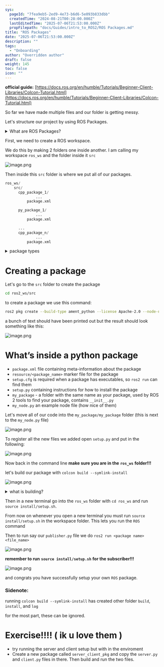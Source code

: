 ```yaml
---
sys:
  pageId: "7fea9eb5-2ed9-4e73-b6d6-5e093b833dbb"
  createdTime: "2024-08-21T00:28:00.000Z"
  lastEditedTime: "2025-07-06T21:53:00.000Z"
  propFilepath: "docs/Guides/intro_to_ROS2/ROS Packages.md"
title: "ROS Packages"
date: "2025-07-06T21:53:00.000Z"
description: ""
tags:
  - "Onboarding"
author: "Overridden author"
draft: false
weight: 145
toc: false
icon: ""
---
```


**official guide:** [https://docs.ros.org/en/humble/Tutorials/Beginner-Client-Libraries/Colcon-Tutorial.html](https://docs.ros.org/en/humble/Tutorials/Beginner-Client-Libraries/Colcon-Tutorial.html)

So far we have made multiple files and our folder is getting messy.

Let's structure our project by using ROS Packages.

<details>
      <summary>What are ROS Packages?</summary>
      ROS Packages are, as the name implies, packages of code that are highly sharable between ROS developers.
  </details>

First, we need to create a ROS workspace.

We do this by making 2 folders one inside another. I am calling my workspace `ros_ws` and the folder inside it `src`

![image.png](https://prod-files-secure.s3.us-west-2.amazonaws.com/d518164a-d88e-44d1-a4ee-3adb3bd8bce0/70706947-fd18-4537-a67b-e12946812d31/image.png?X-Amz-Algorithm=AWS4-HMAC-SHA256&X-Amz-Content-Sha256=UNSIGNED-PAYLOAD&X-Amz-Credential=ASIAZI2LB4664QLPSXUC%2F20250725%2Fus-west-2%2Fs3%2Faws4_request&X-Amz-Date=20250725T161118Z&X-Amz-Expires=3600&X-Amz-Security-Token=IQoJb3JpZ2luX2VjEB8aCXVzLXdlc3QtMiJIMEYCIQD6FFzFRmwLG7RdJ0J1xvJ1CoOsDGfGboXC4gdmhZHJqAIhANnd6VOCDZsAf2DNKwI9ywvpMj5vhwua5fZLLGcb9GpgKv8DCEgQABoMNjM3NDIzMTgzODA1Igy21XV0fwjTdYLtM8wq3APrUshcdy5BcMx4zaH%2FBWsc2JUK%2FxPVfzOPyeTQM0S2FvhXKkRxIOH4aqbtzbozDNaQXuy1REZ4ojhNqYql2IZXxpv7pddqJAShZTxizLxYY3tNPUzVE%2F1vX5cSf1aLCIBvE72JZbI1y7rNYDlsbyM8XoBAGPsWTSTTgQapdpmhQpPqoVuwyrwn695NQk8my9QJfH2VVcl55vA4KFtxoi92%2Fc3yhDEaPqChJjJpccYtcfXPC3gtDjh4O7OvWAGIQOBsbJ%2FPAx4ER0aSDPCRfHYuDlcXaruo4mZZ8bloL8lmjBXqiuQcdOJcWeZQzv426GC2POINWW3dd1udMm9zAeh%2BUllb8jhAjBRyQf%2FDIiaXN2%2FJGFDOSDdtIxQyFbQN534WWOjW10xxege8evbkDTp%2F5u%2Fp8dwvJXSxA4rv96quCc0JfnuAB5NgTdjZoAg8oNFP%2BJgLajpJF6KysVw6t5LDnhVa4fll1S6KEUc8TTeXYvv%2FGzQHuBCM5GEkdt0kHmCCFnA54C61NF9Rgk2fTi%2Bv%2BiosFsrwDj6QM6OZAE9Y3ZBWS55Z4M0%2FVL4pAnqYVEt0LZ15nbk0jDSxqwkXPxzIXQben3RLesHrfdpJp9PixtVHi0V8B7pbRYTl%2FTC8vI7EBjqkAdTxquL4vYLbDcAAPVanvZqsqQaXrfzcuD9yFlvkmCCLVZbjvzOLelR8YyA6%2FcpgfhvoeImF8Lk%2BTcD0xpsH317NqF6YKv36jXrY7ykDBlwKfoe1MX%2FYlC7V5XPCQM3GbOD84XH5aKqdP89X9rpIinriHSmfub2jmVYirRlo1aR73u%2B%2BnhZfV7A8BKsYoY9NaCCYPctfD6YjbcpT1E9j4boxVZhd&X-Amz-Signature=b71792899a5c33976ff6d7d1cf199ddc6c0c9b8ec8d0d7c2ea06374e282b53a6&X-Amz-SignedHeaders=host&x-amz-checksum-mode=ENABLED&x-id=GetObject)

Then inside this `src` folder is where we put all of our packages.

```python
ros_ws/
    src/
      cpp_package_1/
		      ...
          package.xml

      py_package_1/
		      ...
          package.xml

      ...
      cpp_package_n/
		      ...
          package.xml

```

<details>

<summary>package types</summary>

packages can be either `C++` or python.

the intern file structure is different for each but for this guide we will stick to creating python packages

</details>

# Creating a package

Let's go to the `src` folder to create the package

```bash
cd ros2_ws/src
```

to create a package we use this command:

```bash
ros2 pkg create --build-type ament_python --license Apache-2.0 --node-name my_node my_package
```

a bunch of text should have been printed out but the result should look something like this:

![image.png](https://prod-files-secure.s3.us-west-2.amazonaws.com/d518164a-d88e-44d1-a4ee-3adb3bd8bce0/e6cf1e3f-8512-4a3e-b131-079f800bf3e8/image.png?X-Amz-Algorithm=AWS4-HMAC-SHA256&X-Amz-Content-Sha256=UNSIGNED-PAYLOAD&X-Amz-Credential=ASIAZI2LB4664QLPSXUC%2F20250725%2Fus-west-2%2Fs3%2Faws4_request&X-Amz-Date=20250725T161118Z&X-Amz-Expires=3600&X-Amz-Security-Token=IQoJb3JpZ2luX2VjEB8aCXVzLXdlc3QtMiJIMEYCIQD6FFzFRmwLG7RdJ0J1xvJ1CoOsDGfGboXC4gdmhZHJqAIhANnd6VOCDZsAf2DNKwI9ywvpMj5vhwua5fZLLGcb9GpgKv8DCEgQABoMNjM3NDIzMTgzODA1Igy21XV0fwjTdYLtM8wq3APrUshcdy5BcMx4zaH%2FBWsc2JUK%2FxPVfzOPyeTQM0S2FvhXKkRxIOH4aqbtzbozDNaQXuy1REZ4ojhNqYql2IZXxpv7pddqJAShZTxizLxYY3tNPUzVE%2F1vX5cSf1aLCIBvE72JZbI1y7rNYDlsbyM8XoBAGPsWTSTTgQapdpmhQpPqoVuwyrwn695NQk8my9QJfH2VVcl55vA4KFtxoi92%2Fc3yhDEaPqChJjJpccYtcfXPC3gtDjh4O7OvWAGIQOBsbJ%2FPAx4ER0aSDPCRfHYuDlcXaruo4mZZ8bloL8lmjBXqiuQcdOJcWeZQzv426GC2POINWW3dd1udMm9zAeh%2BUllb8jhAjBRyQf%2FDIiaXN2%2FJGFDOSDdtIxQyFbQN534WWOjW10xxege8evbkDTp%2F5u%2Fp8dwvJXSxA4rv96quCc0JfnuAB5NgTdjZoAg8oNFP%2BJgLajpJF6KysVw6t5LDnhVa4fll1S6KEUc8TTeXYvv%2FGzQHuBCM5GEkdt0kHmCCFnA54C61NF9Rgk2fTi%2Bv%2BiosFsrwDj6QM6OZAE9Y3ZBWS55Z4M0%2FVL4pAnqYVEt0LZ15nbk0jDSxqwkXPxzIXQben3RLesHrfdpJp9PixtVHi0V8B7pbRYTl%2FTC8vI7EBjqkAdTxquL4vYLbDcAAPVanvZqsqQaXrfzcuD9yFlvkmCCLVZbjvzOLelR8YyA6%2FcpgfhvoeImF8Lk%2BTcD0xpsH317NqF6YKv36jXrY7ykDBlwKfoe1MX%2FYlC7V5XPCQM3GbOD84XH5aKqdP89X9rpIinriHSmfub2jmVYirRlo1aR73u%2B%2BnhZfV7A8BKsYoY9NaCCYPctfD6YjbcpT1E9j4boxVZhd&X-Amz-Signature=cce8ee519921fc2f95046b5de2cecb50223fef26eb52f06b4af869e92dfefef3&X-Amz-SignedHeaders=host&x-amz-checksum-mode=ENABLED&x-id=GetObject)

# What’s inside a python package

- `package.xml` file containing meta-information about the package
- `resource/<package_name>` marker file for the package
- `setup.cfg` is required when a package has executables, so `ros2 run` can find them
- `setup.py` containing instructions for how to install the package
- `my_package` - a folder with the same name as your package, used by ROS 2 tools to find your package, contains `__init__.py`
- `my_node.py` an example node file (how nice of them)

Let's move all of our code into the `my_package/my_package` folder (this is next to the `my_node.py` file)

![image.png](https://prod-files-secure.s3.us-west-2.amazonaws.com/d518164a-d88e-44d1-a4ee-3adb3bd8bce0/9ce58f11-0da9-4d3e-b86d-506a9685d378/image.png?X-Amz-Algorithm=AWS4-HMAC-SHA256&X-Amz-Content-Sha256=UNSIGNED-PAYLOAD&X-Amz-Credential=ASIAZI2LB4664QLPSXUC%2F20250725%2Fus-west-2%2Fs3%2Faws4_request&X-Amz-Date=20250725T161118Z&X-Amz-Expires=3600&X-Amz-Security-Token=IQoJb3JpZ2luX2VjEB8aCXVzLXdlc3QtMiJIMEYCIQD6FFzFRmwLG7RdJ0J1xvJ1CoOsDGfGboXC4gdmhZHJqAIhANnd6VOCDZsAf2DNKwI9ywvpMj5vhwua5fZLLGcb9GpgKv8DCEgQABoMNjM3NDIzMTgzODA1Igy21XV0fwjTdYLtM8wq3APrUshcdy5BcMx4zaH%2FBWsc2JUK%2FxPVfzOPyeTQM0S2FvhXKkRxIOH4aqbtzbozDNaQXuy1REZ4ojhNqYql2IZXxpv7pddqJAShZTxizLxYY3tNPUzVE%2F1vX5cSf1aLCIBvE72JZbI1y7rNYDlsbyM8XoBAGPsWTSTTgQapdpmhQpPqoVuwyrwn695NQk8my9QJfH2VVcl55vA4KFtxoi92%2Fc3yhDEaPqChJjJpccYtcfXPC3gtDjh4O7OvWAGIQOBsbJ%2FPAx4ER0aSDPCRfHYuDlcXaruo4mZZ8bloL8lmjBXqiuQcdOJcWeZQzv426GC2POINWW3dd1udMm9zAeh%2BUllb8jhAjBRyQf%2FDIiaXN2%2FJGFDOSDdtIxQyFbQN534WWOjW10xxege8evbkDTp%2F5u%2Fp8dwvJXSxA4rv96quCc0JfnuAB5NgTdjZoAg8oNFP%2BJgLajpJF6KysVw6t5LDnhVa4fll1S6KEUc8TTeXYvv%2FGzQHuBCM5GEkdt0kHmCCFnA54C61NF9Rgk2fTi%2Bv%2BiosFsrwDj6QM6OZAE9Y3ZBWS55Z4M0%2FVL4pAnqYVEt0LZ15nbk0jDSxqwkXPxzIXQben3RLesHrfdpJp9PixtVHi0V8B7pbRYTl%2FTC8vI7EBjqkAdTxquL4vYLbDcAAPVanvZqsqQaXrfzcuD9yFlvkmCCLVZbjvzOLelR8YyA6%2FcpgfhvoeImF8Lk%2BTcD0xpsH317NqF6YKv36jXrY7ykDBlwKfoe1MX%2FYlC7V5XPCQM3GbOD84XH5aKqdP89X9rpIinriHSmfub2jmVYirRlo1aR73u%2B%2BnhZfV7A8BKsYoY9NaCCYPctfD6YjbcpT1E9j4boxVZhd&X-Amz-Signature=55d493a209a23f49384ab8a475805dde24efac5b04cbb4df9e1c7709f078664e&X-Amz-SignedHeaders=host&x-amz-checksum-mode=ENABLED&x-id=GetObject)

To register all the new files we added open `setup.py` and put in the following:

![image.png](https://prod-files-secure.s3.us-west-2.amazonaws.com/d518164a-d88e-44d1-a4ee-3adb3bd8bce0/1cd7c262-4cae-4496-9d75-c178537d24a2/image.png?X-Amz-Algorithm=AWS4-HMAC-SHA256&X-Amz-Content-Sha256=UNSIGNED-PAYLOAD&X-Amz-Credential=ASIAZI2LB4664QLPSXUC%2F20250725%2Fus-west-2%2Fs3%2Faws4_request&X-Amz-Date=20250725T161118Z&X-Amz-Expires=3600&X-Amz-Security-Token=IQoJb3JpZ2luX2VjEB8aCXVzLXdlc3QtMiJIMEYCIQD6FFzFRmwLG7RdJ0J1xvJ1CoOsDGfGboXC4gdmhZHJqAIhANnd6VOCDZsAf2DNKwI9ywvpMj5vhwua5fZLLGcb9GpgKv8DCEgQABoMNjM3NDIzMTgzODA1Igy21XV0fwjTdYLtM8wq3APrUshcdy5BcMx4zaH%2FBWsc2JUK%2FxPVfzOPyeTQM0S2FvhXKkRxIOH4aqbtzbozDNaQXuy1REZ4ojhNqYql2IZXxpv7pddqJAShZTxizLxYY3tNPUzVE%2F1vX5cSf1aLCIBvE72JZbI1y7rNYDlsbyM8XoBAGPsWTSTTgQapdpmhQpPqoVuwyrwn695NQk8my9QJfH2VVcl55vA4KFtxoi92%2Fc3yhDEaPqChJjJpccYtcfXPC3gtDjh4O7OvWAGIQOBsbJ%2FPAx4ER0aSDPCRfHYuDlcXaruo4mZZ8bloL8lmjBXqiuQcdOJcWeZQzv426GC2POINWW3dd1udMm9zAeh%2BUllb8jhAjBRyQf%2FDIiaXN2%2FJGFDOSDdtIxQyFbQN534WWOjW10xxege8evbkDTp%2F5u%2Fp8dwvJXSxA4rv96quCc0JfnuAB5NgTdjZoAg8oNFP%2BJgLajpJF6KysVw6t5LDnhVa4fll1S6KEUc8TTeXYvv%2FGzQHuBCM5GEkdt0kHmCCFnA54C61NF9Rgk2fTi%2Bv%2BiosFsrwDj6QM6OZAE9Y3ZBWS55Z4M0%2FVL4pAnqYVEt0LZ15nbk0jDSxqwkXPxzIXQben3RLesHrfdpJp9PixtVHi0V8B7pbRYTl%2FTC8vI7EBjqkAdTxquL4vYLbDcAAPVanvZqsqQaXrfzcuD9yFlvkmCCLVZbjvzOLelR8YyA6%2FcpgfhvoeImF8Lk%2BTcD0xpsH317NqF6YKv36jXrY7ykDBlwKfoe1MX%2FYlC7V5XPCQM3GbOD84XH5aKqdP89X9rpIinriHSmfub2jmVYirRlo1aR73u%2B%2BnhZfV7A8BKsYoY9NaCCYPctfD6YjbcpT1E9j4boxVZhd&X-Amz-Signature=564b4481794d9e3597024f1fe24598875117d35826e4d66601f960d26b24b607&X-Amz-SignedHeaders=host&x-amz-checksum-mode=ENABLED&x-id=GetObject)

Now back in the command line **make sure you are in the** **`ros_ws`** **folder!!!**

let's build our package with `colcon build --symlink-install`

![image.png](https://prod-files-secure.s3.us-west-2.amazonaws.com/d518164a-d88e-44d1-a4ee-3adb3bd8bce0/2f2a0d27-b173-48fd-b189-5f5c0ce65619/image.png?X-Amz-Algorithm=AWS4-HMAC-SHA256&X-Amz-Content-Sha256=UNSIGNED-PAYLOAD&X-Amz-Credential=ASIAZI2LB4664QLPSXUC%2F20250725%2Fus-west-2%2Fs3%2Faws4_request&X-Amz-Date=20250725T161118Z&X-Amz-Expires=3600&X-Amz-Security-Token=IQoJb3JpZ2luX2VjEB8aCXVzLXdlc3QtMiJIMEYCIQD6FFzFRmwLG7RdJ0J1xvJ1CoOsDGfGboXC4gdmhZHJqAIhANnd6VOCDZsAf2DNKwI9ywvpMj5vhwua5fZLLGcb9GpgKv8DCEgQABoMNjM3NDIzMTgzODA1Igy21XV0fwjTdYLtM8wq3APrUshcdy5BcMx4zaH%2FBWsc2JUK%2FxPVfzOPyeTQM0S2FvhXKkRxIOH4aqbtzbozDNaQXuy1REZ4ojhNqYql2IZXxpv7pddqJAShZTxizLxYY3tNPUzVE%2F1vX5cSf1aLCIBvE72JZbI1y7rNYDlsbyM8XoBAGPsWTSTTgQapdpmhQpPqoVuwyrwn695NQk8my9QJfH2VVcl55vA4KFtxoi92%2Fc3yhDEaPqChJjJpccYtcfXPC3gtDjh4O7OvWAGIQOBsbJ%2FPAx4ER0aSDPCRfHYuDlcXaruo4mZZ8bloL8lmjBXqiuQcdOJcWeZQzv426GC2POINWW3dd1udMm9zAeh%2BUllb8jhAjBRyQf%2FDIiaXN2%2FJGFDOSDdtIxQyFbQN534WWOjW10xxege8evbkDTp%2F5u%2Fp8dwvJXSxA4rv96quCc0JfnuAB5NgTdjZoAg8oNFP%2BJgLajpJF6KysVw6t5LDnhVa4fll1S6KEUc8TTeXYvv%2FGzQHuBCM5GEkdt0kHmCCFnA54C61NF9Rgk2fTi%2Bv%2BiosFsrwDj6QM6OZAE9Y3ZBWS55Z4M0%2FVL4pAnqYVEt0LZ15nbk0jDSxqwkXPxzIXQben3RLesHrfdpJp9PixtVHi0V8B7pbRYTl%2FTC8vI7EBjqkAdTxquL4vYLbDcAAPVanvZqsqQaXrfzcuD9yFlvkmCCLVZbjvzOLelR8YyA6%2FcpgfhvoeImF8Lk%2BTcD0xpsH317NqF6YKv36jXrY7ykDBlwKfoe1MX%2FYlC7V5XPCQM3GbOD84XH5aKqdP89X9rpIinriHSmfub2jmVYirRlo1aR73u%2B%2BnhZfV7A8BKsYoY9NaCCYPctfD6YjbcpT1E9j4boxVZhd&X-Amz-Signature=5feaa151852f59fb64fba841f7f2e7ae9d1a0c41aa8b425750434371398d5500&X-Amz-SignedHeaders=host&x-amz-checksum-mode=ENABLED&x-id=GetObject)

<details>

<summary>what is building?</summary>

if you are a CS major at Rose-Hulman you will learn the answer to this in CSSE132

but TLDR; is it combines all the code files into one program that can be run easily 

</details>

Then in a new terminal go into the `ros_ws` folder with `cd ros_ws` and run `source install/setup.sh`. 

From now on whenever you open a new terminal you must run `source install/setup.sh` in the workspace folder. This lets you run the `ROS` command

Then to run say our `publisher.py` file we do `ros2 run <package name> <file_name>`

![image.png](https://prod-files-secure.s3.us-west-2.amazonaws.com/d518164a-d88e-44d1-a4ee-3adb3bd8bce0/4f4b1219-3a44-4632-aa0a-ce3471699f59/image.png?X-Amz-Algorithm=AWS4-HMAC-SHA256&X-Amz-Content-Sha256=UNSIGNED-PAYLOAD&X-Amz-Credential=ASIAZI2LB4664QLPSXUC%2F20250725%2Fus-west-2%2Fs3%2Faws4_request&X-Amz-Date=20250725T161118Z&X-Amz-Expires=3600&X-Amz-Security-Token=IQoJb3JpZ2luX2VjEB8aCXVzLXdlc3QtMiJIMEYCIQD6FFzFRmwLG7RdJ0J1xvJ1CoOsDGfGboXC4gdmhZHJqAIhANnd6VOCDZsAf2DNKwI9ywvpMj5vhwua5fZLLGcb9GpgKv8DCEgQABoMNjM3NDIzMTgzODA1Igy21XV0fwjTdYLtM8wq3APrUshcdy5BcMx4zaH%2FBWsc2JUK%2FxPVfzOPyeTQM0S2FvhXKkRxIOH4aqbtzbozDNaQXuy1REZ4ojhNqYql2IZXxpv7pddqJAShZTxizLxYY3tNPUzVE%2F1vX5cSf1aLCIBvE72JZbI1y7rNYDlsbyM8XoBAGPsWTSTTgQapdpmhQpPqoVuwyrwn695NQk8my9QJfH2VVcl55vA4KFtxoi92%2Fc3yhDEaPqChJjJpccYtcfXPC3gtDjh4O7OvWAGIQOBsbJ%2FPAx4ER0aSDPCRfHYuDlcXaruo4mZZ8bloL8lmjBXqiuQcdOJcWeZQzv426GC2POINWW3dd1udMm9zAeh%2BUllb8jhAjBRyQf%2FDIiaXN2%2FJGFDOSDdtIxQyFbQN534WWOjW10xxege8evbkDTp%2F5u%2Fp8dwvJXSxA4rv96quCc0JfnuAB5NgTdjZoAg8oNFP%2BJgLajpJF6KysVw6t5LDnhVa4fll1S6KEUc8TTeXYvv%2FGzQHuBCM5GEkdt0kHmCCFnA54C61NF9Rgk2fTi%2Bv%2BiosFsrwDj6QM6OZAE9Y3ZBWS55Z4M0%2FVL4pAnqYVEt0LZ15nbk0jDSxqwkXPxzIXQben3RLesHrfdpJp9PixtVHi0V8B7pbRYTl%2FTC8vI7EBjqkAdTxquL4vYLbDcAAPVanvZqsqQaXrfzcuD9yFlvkmCCLVZbjvzOLelR8YyA6%2FcpgfhvoeImF8Lk%2BTcD0xpsH317NqF6YKv36jXrY7ykDBlwKfoe1MX%2FYlC7V5XPCQM3GbOD84XH5aKqdP89X9rpIinriHSmfub2jmVYirRlo1aR73u%2B%2BnhZfV7A8BKsYoY9NaCCYPctfD6YjbcpT1E9j4boxVZhd&X-Amz-Signature=86e86e1f45377ba95dc6b50f9aa23b86c9696d436c68e77bc2697e1a86d223c1&X-Amz-SignedHeaders=host&x-amz-checksum-mode=ENABLED&x-id=GetObject)

**remember to run** **`source install/setup.sh`** **for the subscriber!!!**

![image.png](https://prod-files-secure.s3.us-west-2.amazonaws.com/d518164a-d88e-44d1-a4ee-3adb3bd8bce0/02121119-dad4-49ec-8356-c956108b4243/image.png?X-Amz-Algorithm=AWS4-HMAC-SHA256&X-Amz-Content-Sha256=UNSIGNED-PAYLOAD&X-Amz-Credential=ASIAZI2LB4664QLPSXUC%2F20250725%2Fus-west-2%2Fs3%2Faws4_request&X-Amz-Date=20250725T161118Z&X-Amz-Expires=3600&X-Amz-Security-Token=IQoJb3JpZ2luX2VjEB8aCXVzLXdlc3QtMiJIMEYCIQD6FFzFRmwLG7RdJ0J1xvJ1CoOsDGfGboXC4gdmhZHJqAIhANnd6VOCDZsAf2DNKwI9ywvpMj5vhwua5fZLLGcb9GpgKv8DCEgQABoMNjM3NDIzMTgzODA1Igy21XV0fwjTdYLtM8wq3APrUshcdy5BcMx4zaH%2FBWsc2JUK%2FxPVfzOPyeTQM0S2FvhXKkRxIOH4aqbtzbozDNaQXuy1REZ4ojhNqYql2IZXxpv7pddqJAShZTxizLxYY3tNPUzVE%2F1vX5cSf1aLCIBvE72JZbI1y7rNYDlsbyM8XoBAGPsWTSTTgQapdpmhQpPqoVuwyrwn695NQk8my9QJfH2VVcl55vA4KFtxoi92%2Fc3yhDEaPqChJjJpccYtcfXPC3gtDjh4O7OvWAGIQOBsbJ%2FPAx4ER0aSDPCRfHYuDlcXaruo4mZZ8bloL8lmjBXqiuQcdOJcWeZQzv426GC2POINWW3dd1udMm9zAeh%2BUllb8jhAjBRyQf%2FDIiaXN2%2FJGFDOSDdtIxQyFbQN534WWOjW10xxege8evbkDTp%2F5u%2Fp8dwvJXSxA4rv96quCc0JfnuAB5NgTdjZoAg8oNFP%2BJgLajpJF6KysVw6t5LDnhVa4fll1S6KEUc8TTeXYvv%2FGzQHuBCM5GEkdt0kHmCCFnA54C61NF9Rgk2fTi%2Bv%2BiosFsrwDj6QM6OZAE9Y3ZBWS55Z4M0%2FVL4pAnqYVEt0LZ15nbk0jDSxqwkXPxzIXQben3RLesHrfdpJp9PixtVHi0V8B7pbRYTl%2FTC8vI7EBjqkAdTxquL4vYLbDcAAPVanvZqsqQaXrfzcuD9yFlvkmCCLVZbjvzOLelR8YyA6%2FcpgfhvoeImF8Lk%2BTcD0xpsH317NqF6YKv36jXrY7ykDBlwKfoe1MX%2FYlC7V5XPCQM3GbOD84XH5aKqdP89X9rpIinriHSmfub2jmVYirRlo1aR73u%2B%2BnhZfV7A8BKsYoY9NaCCYPctfD6YjbcpT1E9j4boxVZhd&X-Amz-Signature=55f5eae85f755efae7a22d8de30396b3f6948f2477a47a13759e92bdf8d49f26&X-Amz-SignedHeaders=host&x-amz-checksum-mode=ENABLED&x-id=GetObject)

and congrats you have successfully setup your own `ROS` package.

### Sidenote:

running `colcon build --symlink-install` has created other folder `build`, `install`, and `log`

for the most part, these can be ignored.

# Exercise!!!! ( ik u love them )

- try running the server and client setup but with in the enviroment
- Create a new package called `server_client_pkg` and copy the `server.py` and `client.py` files in there. Then build and run the two files.
